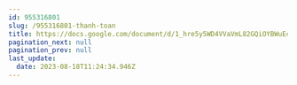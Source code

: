 ```yaml
---
id: 955316801
slug: /955316801-thanh-toan
title: https://docs.google.com/document/d/1_hre5y5WD4VVaVmL82GQiOYBWuEciGlbXl8yWuQmVyM
pagination_next: null
pagination_prev: null
last_update:
  date: 2023-08-18T11:24:34.946Z
---
```


